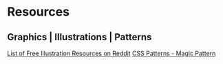 # Resources

## Graphics | Illustrations | Patterns

[List of Free Illustration Resources on Reddit](https://www.reddit.com/r/web_design/comments/dafv67/where_you_find_free_good_quality_illustrations/)
[CSS Patterns - Magic Pattern](https://www.magicpattern.design/tools/css-backgrounds)